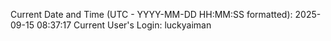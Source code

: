 Current Date and Time (UTC - YYYY-MM-DD HH:MM:SS formatted): 2025-09-15 08:37:17
Current User's Login: luckyaiman
